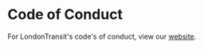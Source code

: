 # Code of Conduct

For LondonTransit's code's of conduct, view our [website](https://londontransit.co.uk/legal).